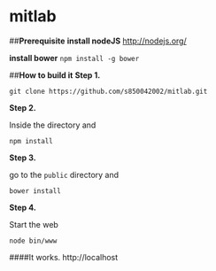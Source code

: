 mitlab
==

##**Prerequisite**
**install nodeJS**
http://nodejs.org/

**install bower**
`npm install -g bower`

##**How to build it**
**Step 1.**

`git clone https://github.com/s850042002/mitlab.git`

**Step 2.**

Inside the directory and

`npm install`

**Step 3.**

go to the `public` directory and

`bower install`


**Step 4.**

 Start the web

`node bin/www`

####It works.
http://localhost
